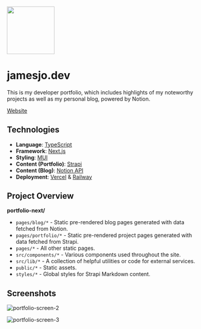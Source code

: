 ### <img src="https://res.cloudinary.com/jjo/image/upload/v1651530311/Portfolio/Profile/jjo-light.svg" width="125">

# jamesjo.dev

This is my developer portfolio, which includes highlights of my noteworthy projects as well as my personal blog, powered by Notion.

[Website](https://jamesjo.dev)

## Technologies

- **Language**: [TypeScript](https://www.typescriptlang.org/)
- **Framework**: [Next.js](https://nextjs.org)
- **Styling**: [MUI](https://mui.org)
- **Content (Portfolio)**: [Strapi](https://strapi.org)
- **Content (Blog)**: [Notion API](https://developers.notion.com/reference/intro)
- **Deployment**: [Vercel](https://nextjs.org) & [Railway](https://railway.app)

## Project Overview

**portfolio-next/**

- `pages/blog/*` - Static pre-rendered blog pages generated with data fetched from Notion.
- `pages/portfolio/*` - Static pre-rendered project pages generated with data fetched from Strapi.
- `pages/*` - All other static pages.
- `src/components/*` - Various components used throughout the site.
- `src/lib/*` - A collection of helpful utilities or code for external services.
- `public/*` - Static assets.
- `styles/*` - Global styles for Strapi Markdown content.

## Screenshots

![portfolio-screen-2](https://user-images.githubusercontent.com/57969414/183137836-f5592339-d0b8-4dea-8c5f-99717727ff6c.png)

![portfolio-screen-3](https://user-images.githubusercontent.com/57969414/183137857-06f71046-7d6d-480f-ba30-14f9f762d4c8.png)
